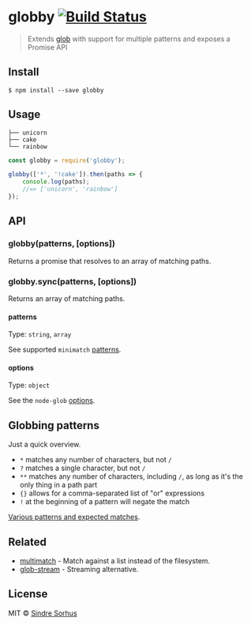 # globby [![Build Status](https://travis-ci.org/sindresorhus/globby.svg?branch=master)](https://travis-ci.org/sindresorhus/globby)

> Extends [glob](https://github.com/isaacs/node-glob) with support for multiple patterns and exposes a Promise API


## Install

```
$ npm install --save globby
```


## Usage

```
├── unicorn
├── cake
└── rainbow
```

```js
const globby = require('globby');

globby(['*', '!cake']).then(paths => {
	console.log(paths);
	//=> ['unicorn', 'rainbow']
});
```


## API

### globby(patterns, [options])

Returns a promise that resolves to an array of matching paths.

### globby.sync(patterns, [options])

Returns an array of matching paths.

#### patterns

Type: `string`, `array`

See supported `minimatch` [patterns](https://github.com/isaacs/minimatch#usage).

#### options

Type: `object`

See the `node-glob` [options](https://github.com/isaacs/node-glob#options).


## Globbing patterns

Just a quick overview.

- `*` matches any number of characters, but not `/`
- `?` matches a single character, but not `/`
- `**` matches any number of characters, including `/`, as long as it's the only thing in a path part
- `{}` allows for a comma-separated list of "or" expressions
- `!` at the beginning of a pattern will negate the match

[Various patterns and expected matches](https://github.com/sindresorhus/multimatch/blob/master/test.js).


## Related

- [multimatch](https://github.com/sindresorhus/multimatch) - Match against a list instead of the filesystem.
- [glob-stream](https://github.com/wearefractal/glob-stream) - Streaming alternative.


## License

MIT © [Sindre Sorhus](http://sindresorhus.com)
